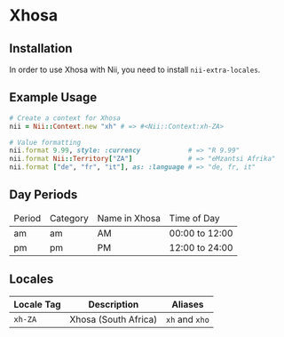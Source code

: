 <!-- This file has been generated. Source: languages/_template.md.erb -->

# Xhosa

## Installation

In order to use Xhosa with Nii, you need to install `nii-extra-locales`.

## Example Usage

``` ruby
# Create a context for Xhosa
nii = Nii::Context.new "xh" # => #<Nii::Context:xh-ZA>

# Value formatting
nii.format 9.99, style: :currency            # => "R 9.99"
nii.format Nii::Territory["ZA"]              # => "eMzantsi Afrika"
nii.format ["de", "fr", "it"], as: :language # => "de, fr, it"
```

## Day Periods


<table>
  <thead>
    <tr>
      <td>Period</td>
      <td>Category</td>
      <td>Name in Xhosa</td>
      <td>Time of Day</td>
    </tr>
  </thead>
  <tbody>
    <tr>
      <td>am</td>
      <td>am</td>
      <td>AM</td>
      <td>00:00 to 12:00</td>
    </tr>
    <tr>
      <td>pm</td>
      <td>pm</td>
      <td>PM</td>
      <td>12:00 to 24:00</td>
    </tr>
  </tbody>
</table>



## Locales

<table>
  <thead>
    <tr>
      <th>Locale Tag</th>
      <th>Description</th>
      <th>Aliases</th>
    </tr>
  </thead>
  <tbody>
    <tr>
      <td><code>xh-ZA</code></td>
      <td>Xhosa (South Africa)</td>
      <td><code>xh</code> and <code>xho</code></td>
    </tr>
  </tbody>
</table>

